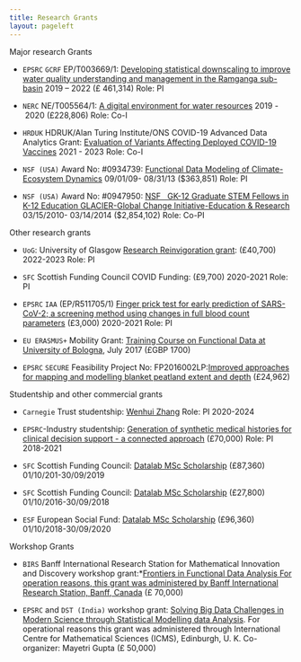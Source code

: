 ```yaml
---
title: Research Grants
layout: pageleft
---
```


<article class="message">
  <div class="message-header">
     <p> Major research Grants</p>
      </div>
  <div class="message-body grant" markdown=1>


- `EPSRC` `GCRF` EP/T003669/1: [Developing statistical downscaling to improve water quality understanding and management in the Ramganga sub-basin](https://gow.epsrc.ukri.org/NGBOViewGrant.aspx?GrantRef=EP/T003669/1)  2019 – 2022 (£ 461,314) Role: PI 

- `NERC`  NE/T005564/1: [A digital environment for water resources](https://gtr.ukri.org/projects?ref=NE%2FT005564%2F1) 2019 - 2020 (£228,806) Role: Co-I
- `HRDUK`  HDRUK/Alan Turing Institute/ONS COVID-19 Advanced Data Analytics Grant: [Evaluation of Variants Affecting Deployed COVID-19 Vaccines](https://www.hdruk.ac.uk/projects/over-time-will-changes-in-the-genome-of-the-sars-cov-2-virus-result-in-a-decrease-in-vaccine-effectiveness-in-the-scottish-population/) 2021 - 2023 Role: Co-I


- `NSF (USA)`  Award No: #0934739: [Functional Data Modeling of Climate-Ecosystem Dynamics](https://app.dimensions.ai/details/grant/grant.3106253) 09/01/09- 08/31/13 ($363,851) Role: PI 

- `NSF (USA)` Award No: #0947950: [NSF   GK-12 Graduate STEM Fellows in K-12 Education GLACIER-Global Change Initiative-Education & Research](https://app.dimensions.ai/details/grant/grant.3108353) 03/15/2010- 03/14/2014 ($2,854,102) Role: Co-PI 

</div>
</article>


<article class="message">
  <div class="message-header">
     <p> Other research grants </p>
      </div>
  <div class="message-body grant" markdown=1>

- `UoG`: University of Glasgow [Research Reinvigoration grant](https://www.gla.ac.uk/myglasgow/ris/reinvigoratingresearch/): (£40,700) 2022-2023 Role: PI


- `SFC` Scottish Funding Council COVID Funding: (£9,700) 2020-2021 Role: PI

- `EPSRC` `IAA` (EP/R511705/1) [Finger prick test for early prediction of SARS-CoV-2; a screening method using changes in full blood count parameters](https://www.gla.ac.uk/myglasgow/ris/knowledgeexchange/knowledgeexchangefunding/impactaccelerationaccounts/epsrciaa2022-2025/) (£3,000) 2020-2021 Role: PI 

- `EU ERASMUS+` Mobility Grant: [Training Course on Functional Data at University of Bologna](https://www.gla.ac.uk/explore/internationalisation/fundingopportunities/erasmus-staff-mobility-funding/), July 2017 (£GBP 1700)

- `EPSRC` `SECURE` Feasibility Project No: FP2016002LP:[Improved approaches for mapping and modelling blanket peatland extent and depth](https://www.gla.ac.uk/research/az/secure/feasibilityprojects/projecta/) (£24,962)



</div>
</article>


<article class="message">
  <div class="message-header">
     <p>Studentship and other commercial grants  </p>
      </div>
  <div class="message-body grant" markdown=1>

- `Carnegie` Trust studentship: [Wenhui Zhang](https://www.carnegie-trust.org/alumni/wenhui-zhang-2/) Role: PI 2020-2024

- `EPSRC`-Industry studentship: [Generation of synthetic medical histories for clinical decision support - a connected approach](https://gtr.ukri.org/projects?ref=studentship-1953204) (£70,000) Role: PI 2018-2021

- `SFC` Scottish Funding Council: [Datalab MSc Scholarship](https://thedatalab.com/students/scholarships/) (£87,360) 01/10/201-30/09/2019

- `SFC` Scottish Funding Council:  [Datalab MSc Scholarship](https://thedatalab.com/students/scholarships/) (£27,800) 01/10/2016-30/09/2018

- `ESF` European Social Fund: [Datalab MSc Scholarship](https://thedatalab.com/students/scholarships/) (£96,360) 01/10/2018-30/09/2020



</div>
</article>


<article class="message">
  <div class="message-header">
     <p> Workshop Grants  </p>
      </div>
  <div class="message-body grant" markdown=1>


- `BIRS` Banff International Research Station for Mathematical Innovation and Discovery workshop grant:*[Frontiers in Functional Data Analysis For operation reasons, this grant was administered by Banff International Research Station, Banff, Canada](https://www.birs.ca/events/2015/5-day-workshops/15w5096) (£ 70,000)

- `EPSRC` and `DST (India)` workshop grant: [Solving Big Data Challenges in Modern Science through Statistical Modelling data Analysis](https://www.icms.org.uk/workshops/2015/solving-big-data-challenges-modern-science-through-statistical-modelling). For operational reasons this grant was administered through International Centre for Mathematical Sciences (ICMS), Edinburgh, U. K. Co-organizer: Mayetri Gupta (£ 50,000)


</div>

